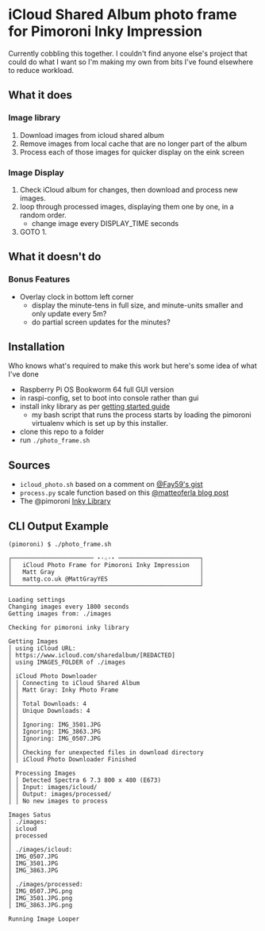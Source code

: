 # iCloud Shared Album photo frame for Pimoroni Inky Impression
Currently cobbling this together. I couldn't find anyone else's project that could do what I want so I'm making my own from bits I've found elsewhere to reduce workload.

## What it does
### Image library 
1. Download images from icloud shared album
1. Remove images from local cache that are no longer part of the album
1. Process each of those images for quicker display on the eink screen

### Image Display 
1. Check iCloud album for changes, then download and process new images.
1. loop through processed images, displaying them one by one, in a random order.
   * change image every DISPLAY_TIME seconds
1. GOTO 1.

## What it doesn't do
### Bonus Features
* Overlay clock in bottom left corner
    * display the minute-tens in full size, and minute-units smaller and only update every 5m?
    * do partial screen updates for the minutes?

## Installation
Who knows what's required to make this work but here's some idea of what I've done

* Raspberry Pi OS Bookworm 64 full GUI version
* in raspi-config, set to boot into console rather than gui
* install inky library as per [getting started guide](https://learn.pimoroni.com/article/getting-started-with-inky-impression)
    * my bash script that runs the process starts by loading the pimoroni virtualenv which is set up by this installer.
* clone this repo to a folder
* run `./photo_frame.sh`


## Sources
* `icloud_photo.sh` based on a comment on [@Fay59's gist](https://gist.github.com/fay59/8f719cd81967e0eb2234897491e051ec?permalink_comment_id=4219612#gistcomment-4219612)
* `process.py` scale function based on this [@matteoferla blog post](https://blog.matteoferla.com/2023/03/7-colour-electronic-paper.html)
* The @pimoroni [Inky Library](https://github.com/pimoroni/inky)


## CLI Output Example
```
(pimoroni) $ ./photo_frame.sh 

┌─────────────────────── ⋆⋅☆⋅⋆ ───────────────────────┐
│   iCloud Photo Frame for Pimoroni Inky Impression   │
│   Matt Gray                                         │
│   mattg.co.uk @MattGrayYES                          │
└─────────────────────────────────────────────────────┘

Loading settings
Changing images every 1800 seconds
Getting images from: ./images

Checking for pimoroni inky library

Getting Images
│ using iCloud URL:
│ https://www.icloud.com/sharedalbum/[REDACTED]
│ using IMAGES_FOLDER of ./images
│ 
│ iCloud Photo Downloader
│ │ Connecting to iCloud Shared Album
│ │ Matt Gray: Inky Photo Frame
│ │ 
│ │ Total Downloads: 4
│ │ Unique Downloads: 4
│ │ 
│ │ Ignoring: IMG_3501.JPG
│ │ Ignoring: IMG_3863.JPG
│ │ Ignoring: IMG_0507.JPG
│ │ 
│ │ Checking for unexpected files in download directory
│ │ iCloud Photo Downloader Finished
│ 
│ Processing Images
│ │ Detected Spectra 6 7.3 800 x 480 (E673)
│ │ Input: images/icloud/
│ │ Output: images/processed/
│ │ No new images to process

Images Satus
│ ./images:
│ icloud
│ processed
│ 
│ ./images/icloud:
│ IMG_0507.JPG
│ IMG_3501.JPG
│ IMG_3863.JPG
│ 
│ ./images/processed:
│ IMG_0507.JPG.png
│ IMG_3501.JPG.png
│ IMG_3863.JPG.png

Running Image Looper

```
